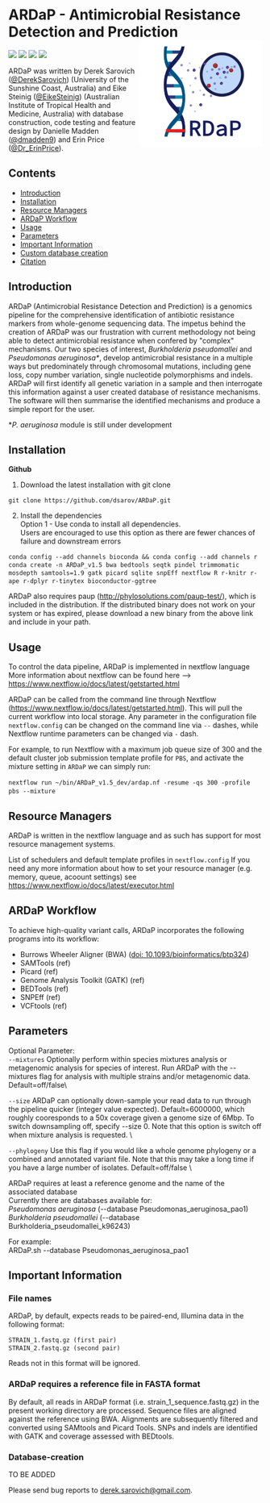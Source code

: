 # ARDaP - Antimicrobial Resistance Detection and Prediction <img src='image.png' align="right" height="210" />


![](https://img.shields.io/badge/version-alpha-red.svg)
![](https://img.shields.io/badge/lifecycle-experimental-orange.svg)
![](https://img.shields.io/badge/docs-latest-green.svg)
![](https://img.shields.io/badge/BioRxiv-prep-green.svg)


ARDaP was written by Derek Sarovich ([@DerekSarovich](https://twitter.com/DerekSarovich)) (University of the Sunshine Coast, Australia) and Eike Steinig ([@EikeSteinig](https://twitter.com/EikeSteinig)) (Australian Institute of Tropical Health and Medicine, Australia) with database construction, code testing and feature design by Danielle Madden ([@dmadden9](https://twitter.com/demadden9)) and Erin Price ([@Dr_ErinPrice](https://twitter.com/Dr_ErinPrice)).

## Contents

- [Introduction](#introduction)
- [Installation](#Installation)
- [Resource Managers](#resource-managers)
- [ARDaP Workflow](#spandx-workflow)
- [Usage](#usage)
- [Parameters](#parameters)
- [Important Information](#important-information)
- [Custom database creation](#Database-creation)
- [Citation](#citation)


## Introduction

ARDaP (Antimicrobial Resistance Detection and Prediction) is a genomics pipeline 
for the comprehensive identification of antibiotic resistance markers from whole-genome
sequencing data. The impetus behind the creation of ARDaP was our frustration 
with current methodology not being able to detect antimicrobial resistance when confered by "complex" mechanisms.
Our two species of interest, <i>Burkholderia pseudomallei</i> and <i>Pseudomonas aeruginosa*</i>, develop antimicrobial resistance
in a multiple ways but predominately through chromosomal mutations, including gene loss, copy number variation, single nucleotide polymorphisms and indels. ARDaP will first identify all genetic variation in a sample and then interrogate this information against a user created database of resistance mechanisms. The software will then summarise the identified mechanisms and produce a simple report for the user.

*<i>P. aeruginosa</i> module is still under development

## Installation

**Github**

1) Download the latest installation with git clone

```
git clone https://github.com/dsarov/ARDaP.git
```

2) Install the dependencies \
Option 1 - Use conda to install all dependencies. \
Users are encouraged to use this option as there are fewer chances of failure and downstream errors

```
conda config --add channels bioconda && conda config --add channels r
conda create -n ARDaP_v1.5 bwa bedtools seqtk pindel trimmomatic mosdepth samtools=1.9 gatk picard sqlite snpEff nextflow R r-knitr r-ape r-dplyr r-tinytex bioconductor-ggtree
```
ARDaP also requires paup (http://phylosolutions.com/paup-test/), which is included in the distribution. If the distributed binary does not work on your system or has expired, please download a new binary from the above link and include in your path.

## Usage
To control the data pipeline, ARDaP is implemented in nextflow language
More information about nextflow can be found here --> https://www.nextflow.io/docs/latest/getstarted.html

ARDaP can be called from the command line through Nextflow (https://www.nextflow.io/docs/latest/getstarted.html). This will pull the current workflow into local storage. Any parameter in the configuration file `nextflow.config` can be changed on the command line via `--` dashes, while Nextflow runtime parameters can be changed via `-` dash. 

For example, to run Nextflow with a maximum job queue size of 300 and the default cluster job submission template profile for `PBS`, and activate the mixture setting in `ARDaP` we can simply run:

`nextflow run ~/bin/ARDaP_v1.5_dev/ardap.nf -resume -qs 300 -profile pbs --mixture`

## Resource Managers

ARDaP is written in the nextflow language and as such has support for most resource management systems.

List of schedulers and default template profiles in `nextflow.config`
If you need any more information about how to set your resource manager (e.g. memory, queue, acoount settings) see https://www.nextflow.io/docs/latest/executor.html

## ARDaP Workflow

To achieve high-quality variant calls, ARDaP incorporates the following programs into its workflow:

- Burrows Wheeler Aligner (BWA) ([doi: 10.1093/bioinformatics/btp324](https://academic.oup.com/bioinformatics/article/25/14/1754/225615))
- SAMTools (ref)
- Picard (ref)
- Genome Analysis Toolkit (GATK) (ref)
- BEDTools (ref)
- SNPEff (ref)
- VCFtools (ref)

## Parameters
   
Optional Parameter: \
  `--mixtures`   Optionally perform within species mixtures analysis or metagenomic analysis for species of interest. Run ARDaP with the --mixtures flag for analysis with multiple strains and/or metagenomic data. Default=off/false\
  
  `--size` ARDaP can optionally down-sample your read data to run through the pipeline quicker (integer value expected). Default=6000000, which roughly cooresponds to a 50x coverage given a genome size of 6Mbp. To switch downsampling off, specify --size 0. Note that this option is switch off when mixture analysis is requested. \
  
  `--phylogeny` Use this flag if you would like a whole genome phylogeny or a combined and annotated variant file. Note that this may take a long time if you have a large number of isolates. Default=off/false \
  
  ARDaP requires at least a reference genome and the name of the associated database \
  Currently there are databases available for: \
  <i>Pseudomonas aeruginosa</i> (--database Pseudomonas_aeruginosa_pao1) \
  <i>Burkholderia pseudomallei</i> (--database Burkholderia_pseudomallei_k96243) 
  
  For example: \
  ARDaP.sh --database Pseudomonas_aeruginosa_pao1

## Important Information

### File names
ARDaP, by default, expects reads to be paired-end, Illumina data in the following format: 

```
STRAIN_1.fastq.gz (first pair) 
STRAIN_2.fastq.gz (second pair)
```
Reads not in this format will be ignored. 

### ARDaP requires a reference file in FASTA format

By default, all reads in ARDaP format (i.e. strain_1_sequence.fastq.gz) in the present working directory are processed. Sequence files are aligned against the reference using BWA. Alignments are subsequently filtered and converted using SAMtools and Picard Tools. SNPs and indels are identified with GATK and coverage assessed with BEDtools. 

### Database-creation

TO BE ADDED

Please send bug reports to derek.sarovich@gmail.com.
